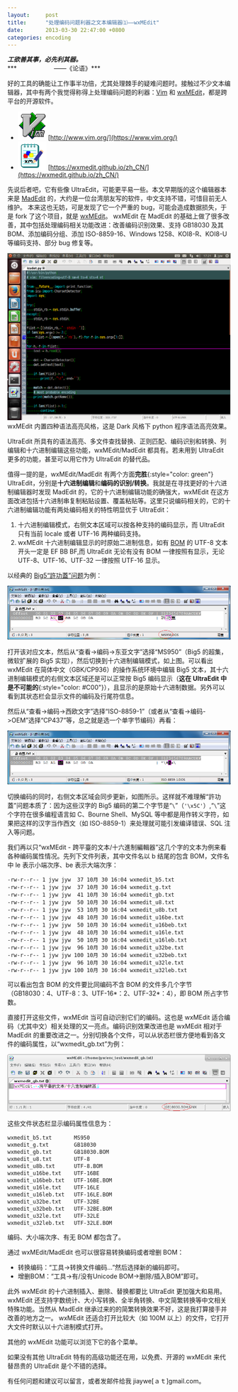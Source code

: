 ```yaml
---
layout:     post
title:      "处理编码问题利器之文本编辑器⑴——wxMEdit"
date:       2013-03-30 22:47:00 +0800
categories: encoding
---
```

***工欲善其事，必先利其器。***  
***　　　　　　——《论语》***

<!--more-->

好的工具的确能让工作事半功倍，尤其处理棘手的疑难问题时。接触过不少文本编辑器，其中有两个我觉得称得上处理编码问题的利器：[Vim](http://www.vim.org/) 和 [wxMEdit](https://wxmedit.github.io/zh_CN/)，都是跨平台的开源软件。

- ![vim.png](/assets/vim_64.png) [http://www.vim.org/](https://www.vim.org/)
- ![wxmedit.png](/assets/wxmedit_64.png) [https://wxmedit.github.io/zh_CN/](https://wxmedit.github.io/zh_CN/)

先说后者吧，它有些像 UltraEdit，可能更平易一些。本文早期版的这个编辑器本来是 [MadEdit](http://sourceforge.net/projects/madedit/) 的，大约是一位台湾朋友写的软件，中文支持不错，可惜目前无人维护。
本来这也无妨，可是发现了它一个严重的 bug，可能会造成数据损失，于是 fork 了这个项目，就是 [wxMEdit](https://wxmedit.github.io/zh_CN/)。
wxMEdit 在 MadEdit 的基础上做了很多改善，其中包括处理编码相关功能改进：改善编码识别效果、支持 GB18030 及其 BOM、添加编码分组、添加 ISO-8859-16、Windows 1258、KOI8-R、KOI8-U 等编码支持、部分 bug 修复等。

![wxmedit_ubuntu.png](/assets/wxmedit/wxmedit_ubuntu.png)
wxMEdit 内置四种语法高亮风格，这是 Dark 风格下 python 程序语法高亮效果。

UltraEdit 所具有的语法高亮、多文件查找替换、正则匹配、编码识别和转换、列编辑和十六进制编辑这些功能，wxMEdit/MadEdit 都具有。若未用到 UltraEdit 更多的功能，甚至可以用它作为 UltraEdit 的替代品。

值得一提的是，wxMEdit/MadEdit 有两个方面**完胜**{:style="color: green"} UltraEdit，分别是**十六进制编辑**和**编码的识别/转换**。我就是在寻找更好的十六进制编辑器时发现 MadEdit 的，它的十六进制编辑功能的确强大，wxMEdit 在这方面改进包括十六进制串复制粘贴设置、覆盖粘贴等。这里只说编码相关的，它的十六进制编辑功能有两处编码相关的特性明显优于 UltraEdit：
1. 十六进制编辑模式，右侧文本区域可以按各种支持的编码显示，而 UltraEdit 只有当前 locale 或者 UTF-16 两种编码支持。
2. wxMEdit 十六进制编辑显示的时原始二进制信息，如有 [BOM](https://zh.wikipedia.org/wiki/位元組順序記號) 的 UTF-8 文本开头一定是 EF BB BF,而 UltraEdit 无论有没有 BOM 一律按照有显示，无论 UTF-8、UTF-16、UTF-32 一律按照 UTF-16 显示。

以经典的 [Big5“許功蓋”问题](https://zh.wikipedia.org/wiki/大五碼#.E8.A1.9D.E7.A2.BC.E5.95.8F.E9.A1.8C)为例：

![wxmedit_xgg0.png](/assets/wxmedit/wxmedit_xgg0.png)

打开该对应文本，然后从“查看->编码->东亚文字”选择“MS950”（Big5 的超集，微软扩展的 Big5 实现），然后切换到十六进制编辑模式，如上图。可以看出 wxMEdit 在简体中文（GBK/CP936）的操作系统环境中编辑 Big5 文本，其十六进制编辑模式的右侧文本区域还是可以正常按 Big5 编码显示（**这在 UltraEdit 中是不可能的**{:style="color: #C00"}），且显示的是原始十六进制数据。另外可以看到其状态栏会显示文件的编码及行尾符信息。

然后从“查看->编码->西欧文字”选择“ISO-8859-1”（或者从“查看->编码->OEM”选择“CP437”等，总之就是选一个单字节编码）再看：

![wxmedit_xgg1.png](/assets/wxmedit/wxmedit_xgg1.png)

切换编码的同时，右侧文本区域会同步更新，如图所示。这样就不难理解“許功蓋”问题本质了：因为这些汉字的 Big5 编码的第二个字节是“`\`”（`'\x5C'`）,“`\`”这个字符在很多编程语言如 C、Bourne Shell、MySQL 等中都是用作转义字符，如果把这样的汉字当作西文（如 ISO-8859-1）来处理就可能引发编译错误、SQL 注入等问题。
 
我们再以只“wxMEdit - 跨平臺的文本/十六進制編輯器”这几个字的文本为例来看各种编码属性情况。先列下文件列表，其中文件名以 b 结尾的包含 BOM，文件名中 le 表示小端次序、be 表示大端次序：

```
-rw-r--r-- 1 jyw jyw  37 10月 30 16:04 wxmedit_b5.txt
-rw-r--r-- 1 jyw jyw  37 10月 30 16:04 wxmedit_g.txt
-rw-r--r-- 1 jyw jyw  41 10月 30 16:04 wxmedit_gb.txt
-rw-r--r-- 1 jyw jyw  50 10月 30 16:04 wxmedit_u8.txt
-rw-r--r-- 1 jyw jyw  53 10月 30 16:04 wxmedit_u8b.txt
-rw-r--r-- 1 jyw jyw  48 10月 30 16:04 wxmedit_u16be.txt
-rw-r--r-- 1 jyw jyw  50 10月 30 16:04 wxmedit_u16beb.txt
-rw-r--r-- 1 jyw jyw  48 10月 30 16:04 wxmedit_u16le.txt
-rw-r--r-- 1 jyw jyw  50 10月 30 16:04 wxmedit_u16leb.txt
-rw-r--r-- 1 jyw jyw  96 10月 30 16:04 wxmedit_u32be.txt
-rw-r--r-- 1 jyw jyw 100 10月 30 16:04 wxmedit_u32beb.txt
-rw-r--r-- 1 jyw jyw  96 10月 30 16:04 wxmedit_u32le.txt
-rw-r--r-- 1 jyw jyw 100 10月 30 16:04 wxmedit_u32leb.txt
```

可以看出包含 BOM 的文件要比同编码不含 BOM 的文件多几个字节（GB18030：4、UTF-8：3、UTF-16\*：2、UTF-32\*：4），即 BOM 所占字节数。

直接打开这些文件，wxMEdit 当可自动识别它们的编码。这也是 wxMEdit 适合编码（尤其中文）相关处理的又一亮点。编码识别效果改进也是 wxMEdit 相对于 MadEdit 的重要改进之一。分别切换各个文件，可以从状态栏很方便地看到各文件的编码属性，以“wxmedit_gb.txt”为例：

![wxmedit_gbbom.png](/assets/wxmedit/wxmedit_gbbom.png)

这些文件状态栏显示编码属性信息为：

```
wxmedit_b5.txt       MS950
wxmedit_g.txt        GB18030
wxmedit_gb.txt       GB18030.BOM
wxmedit_u8.txt       UTF-8
wxmedit_u8b.txt      UTF-8.BOM
wxmedit_u16be.txt    UTF-16BE
wxmedit_u16beb.txt   UTF-16BE.BOM
wxmedit_u16le.txt    UTF-16LE
wxmedit_u16leb.txt   UTF-16LE.BOM
wxmedit_u32be.txt    UTF-32BE
wxmedit_u32beb.txt   UTF-32BE.BOM
wxmedit_u32le.txt    UTF-32LE
wxmedit_u32leb.txt   UTF-32LE.BOM
```

编码、大小端次序、有无 BOM 都包含了。

通过 wxMEdit/MadEdit 也可以很容易转换编码或者增删 BOM：
- 转换编码：“工具->转换文件编码…”然后选择新的编码即可。
- 增删BOM：“工具->有/没有Unicode BOM->删除/插入BOM”即可。

此外 wxMEdit 的十六进制插入、删除、替换都要比 UltraEdit 更加强大和易用。
wxMEdit 还支持字数统计、大小写转换、全半角转换、中文简繁转换等中文相关特殊功能。当然从 MadEdit 继承过来的的简繁转换效果不好，这是我打算接手并改善的地方之一。
wxMEdit 还适合打开比较大（如 100M 以上）的文件，它打开大文件时默认以十六进制模式打开。

其他的 wxMEdit 功能可以浏览下它的各个菜单。

如果没有其他 UltraEdit 特有的高级功能还在用，以免费、开源的 wxMEdit 来代替昂贵的 UltraEdit 是个不错的选择。

有任何问题和建议可以留言，或者发邮件给我 jiaywe[ａｔ]gmail.com。
